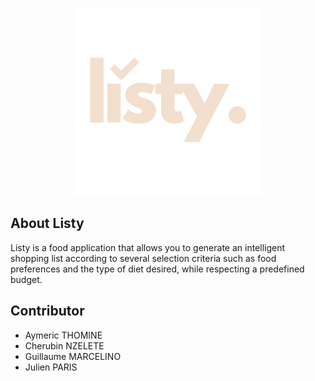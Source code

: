 <p align="center"><img src="/public/images/listy_beige.png" width="300"></p>

## About Listy

Listy is a food application that allows you to generate an intelligent shopping list according to several selection criteria such as food preferences and the type of diet desired, while respecting a predefined budget.

## Contributor

- Aymeric THOMINE <br/>
- Cherubin NZELETE <br/>
- Guillaume MARCELINO <br/> 
- Julien PARIS




